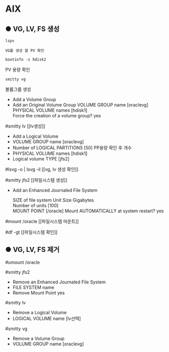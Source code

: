 AIX
=
● VG, LV, FS 생성
-

```
lspv	
```
```
VG를 생성 할 PV 확인
```
```
bootinfo -s hdisk2		
```
PV 용량 확인
```
smitty vg		
```
볼륨그룹 생성
- Add a Volume Group
- Add an Original Volume Group
	VOLUME GROUP name                                  [oraclevg]
	PHYSICAL VOLUME names                              [hdisk1]  
	Force the creation of a volume group?               yes

#smitty lv		[[lv생성]]
- Add a Logical Volume
- VOLUME GROUP name                                  [oraclevg]
- Number of LOGICAL PARTITIONS                       [50]		PP용량 확인 후 개수 
- PHYSICAL VOLUME names                              [hdisk1] 
- Logical volume TYPE                                [jfs2] 

#lsvg -o | lsvg -il		[[vg, lv 생성 확인]]

#smitty jfs2		[[파일시스템 생성]]
- Add an Enhanced Journaled File System

  SIZE of file system
          Unit Size                                   Gigabytes                                                                                    
          Number of units                            [100]                                                                                          
  MOUNT POINT                                        [/oracle]
  Mount AUTOMATICALLY at system restart?              yes                   

#mount /oracle [[파일시스템 마운트]]

#df -gt	[[파일시스템 확인]]

● VG, LV, FS 제거
-

#umount /oracle

#smitty jfs2
- Remove an Enhanced Journaled File System
- FILE SYSTEM name                                                                                                                                 
- Remove Mount Point                                  yes      

#smitty lv
- Remove a Logical Volume
- LOGICAL VOLUME name                                [lv선택]

#smitty vg
- Remove a Volume Group
- VOLUME GROUP name                                  [oraclevg]   


